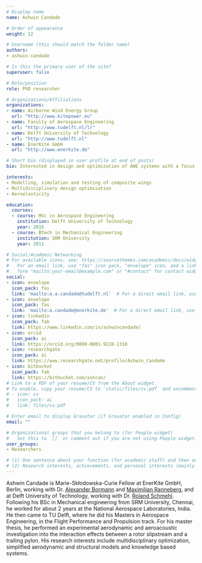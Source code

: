 ```yaml
---
# Display name
name: Ashwin Candade

# Order of appearance
weight: 12

# Username (this should match the folder name)
authors:
- ashwin-candade

# Is this the primary user of the site?
superuser: false

# Role/position
role: PhD researcher

# Organizations/Affiliations
organizations:
- name: Airborne Wind Energy Group
  url: "http://www.kitepower.eu"
- name: Faculty of Aerospace Engineering
  url: "http://www.tudelft.nl/lr"
- name: Delft University of Technology
  url: "http://www.tudelft.nl"
- name: EnerKíte GmbH
  url: "http://www.enerkite.de"

# Short bio (displayed in user profile at end of posts)
bio: Interested in design and optimization of AWE systems with a focus on composite structures.

interests:
- Modelling, simulation and testing of composite wings
- Multidisciplinary design optimisation
- Aeroelasticity

education:
  courses:
  - course: MSc in Aerospace Engineering
    institution: Delft University of Technology
    year: 2015
  - course: BTech in Mechanical Engineering
    institution: SRM University
    year: 2011

# Social/Academic Networking
# For available icons, see: https://sourcethemes.com/academic/docs/widgets/#icons
#   For an email link, use "fas" icon pack, "envelope" icon, and a link in the
#   form "mailto:your-email@example.com" or "#contact" for contact widget.
social:
- icon: envelope
  icon_pack: fas
  link: 'mailto:a.a.candade@tudelft.nl'  # For a direct email link, use "mailto:test@example.org".
- icon: envelope
  icon_pack: fas
  link: 'mailto:a.candade@enerkite.de'  # For a direct email link, use "mailto:test@example.org".
- icon: linkedin
  icon_pack: fab
  link: https://www.linkedin.com/in/ashwincandade/
- icon: orcid
  icon_pack: ai
  link: https://orcid.org/0000-0001-9228-1310
- icon: researchgate
  icon_pack: ai
  link: https://www.researchgate.net/profile/Ashwin_Candade
- icon: bitbucket
  icon_pack: fab
  link: https://bitbucket.com/ashcan/
# Link to a PDF of your resume/CV from the About widget.
# To enable, copy your resume/CV to `static/files/cv.pdf` and uncomment the lines below.  
# - icon: cv
#   icon_pack: ai
#   link: files/cv.pdf

# Enter email to display Gravatar (if Gravatar enabled in Config)
email: ""

# Organizational groups that you belong to (for People widget)
#   Set this to `[]` or comment out if you are not using People widget.  
user_groups:
- Researchers

# (1) One sentence about your function (for academic staff) and then another sentence about your role(s) within the training network
# (2) Research interests, achievements, and personal interests (mainly for researchers)
---
```

Ashwin Candade is Marie-Skłodowska-Curie Fellow at EnerKíte GmbH, Berlin, working with Dr. [Alexander Bormann](/authors/alexander-bormann/) and [Maximilian Ranneberg](/authors/maximilian-ranneberg/), and at Delft University of Technology, working with Dr. [Roland Schmehl](/authors/roland-schmehl/). Following his BSc in Mechanical engineering from SRM University, Chennai, he worked for about 2 years at the National Aerospace Laboratories, India. He then came to TU Delft, where he did his Masters in Aerospace Engineering, in the Flight Performance and Propulsion track. For his master thesis, he performed an experimental aerodynamic and aeroacoustic investigation into the interaction effects between a rotor slipstream and a trailing pylon. His research interests include multidisciplinary optimization, simplified aerodynamic and structural models and knowledge based systems.
